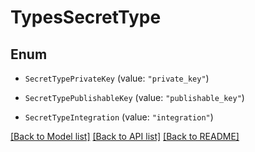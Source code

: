 # TypesSecretType

## Enum


* `SecretTypePrivateKey` (value: `"private_key"`)

* `SecretTypePublishableKey` (value: `"publishable_key"`)

* `SecretTypeIntegration` (value: `"integration"`)


[[Back to Model list]](../README.md#documentation-for-models) [[Back to API list]](../README.md#documentation-for-api-endpoints) [[Back to README]](../README.md)


